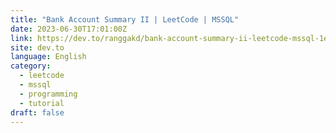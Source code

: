 ```yaml
---
title: "Bank Account Summary II | LeetCode | MSSQL"
date: 2023-06-30T17:01:00Z
link: https://dev.to/ranggakd/bank-account-summary-ii-leetcode-mssql-1ema?utm_medium=RSS&utm_source=news.12bit.vn
site: dev.to
language: English
category:
  - leetcode
  - mssql
  - programming
  - tutorial
draft: false
---
```

